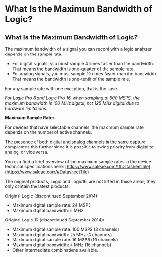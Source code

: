 # What Is the Maximum Bandwidth of Logic?

## What Is the Maximum Bandwidth of Logic?

The maximum bandwidth of a signal you can record with a logic analyzer depends on the sample rate.

* For digital signals, you must sample 4 times faster than the bandwidth. That means the bandwidth is one-quarter of the sample rate.
* For analog signals, you must sample 10 times faster than the bandwidth. That means the bandwidth is one-tenth of the sample rate.

For any sample rate with one exception, that is the case.

_For Logic Pro 8 and Logic Pro 16, when sampling at 500 MSPS, the maximum bandwidth is 100 MHz digital, not 125 MHz digital due to hardware limitations._

**Maximum Sample Rates**

For devices that have selectable channels, the maximum sample rate depends on the number of active channels.

The presence of both digital and analog channels in the same capture complicates this further since it is possible to swing priority from digital to analog, or vice versa.

You can find a brief overview of the maximum sample rates in the device technical specifications here: [https://www.saleae.com/\#DatasheetTile](https://www.saleae.com/#DatasheetTile)

The original products, Logic and Logic16, are not listed in those areas; they only contain the latest products.

Original Logic \(discontinued September 2014\):

* Maximum digital sample rate: 24 MSPS
* Maximum digital bandwidth: 6 MHz

Original Logic 16 \(discontinued September 2014\):

* Maximum digital sample rate: 100 MSPS \(3 channels\)
* Maximum digital bandwidth: 25 MHz \(3 channels\)
* Maximum digital sample rate: 16 MSPS \(16 channels\)
* Maximum digital bandwidth: 4 MHz \(16 channels\)
* Other intermediate combinations available.

